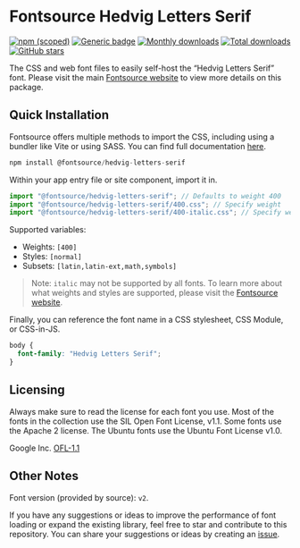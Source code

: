 # Fontsource Hedvig Letters Serif

[![npm (scoped)](https://img.shields.io/npm/v/@fontsource/hedvig-letters-serif?color=brightgreen)](https://www.npmjs.com/package/@fontsource/hedvig-letters-serif) [![Generic badge](https://img.shields.io/badge/fontsource-passing-brightgreen)](https://github.com/fontsource/fontsource) [![Monthly downloads](https://badgen.net/npm/dm/@fontsource/hedvig-letters-serif)](https://github.com/fontsource/fontsource) [![Total downloads](https://badgen.net/npm/dt/@fontsource/hedvig-letters-serif)](https://github.com/fontsource/fontsource) [![GitHub stars](https://img.shields.io/github/stars/fontsource/fontsource.svg?style=social&label=Star)](https://github.com/fontsource/fontsource/stargazers)

The CSS and web font files to easily self-host the “Hedvig Letters Serif” font. Please visit the main [Fontsource website](https://fontsource.org/fonts/hedvig-letters-serif) to view more details on this package.

## Quick Installation

Fontsource offers multiple methods to import the CSS, including using a bundler like Vite or using SASS. You can find full documentation [here](https://fontsource.org/docs/getting-started/introduction).

```javascript
npm install @fontsource/hedvig-letters-serif
```

Within your app entry file or site component, import it in.

```javascript
import "@fontsource/hedvig-letters-serif"; // Defaults to weight 400
import "@fontsource/hedvig-letters-serif/400.css"; // Specify weight
import "@fontsource/hedvig-letters-serif/400-italic.css"; // Specify weight and style
```

Supported variables:
- Weights: `[400]`
- Styles: `[normal]`
- Subsets: `[latin,latin-ext,math,symbols]`

> Note: `italic` may not be supported by all fonts. To learn more about what weights and styles are supported, please visit the [Fontsource website](https://fontsource.org/fonts/hedvig-letters-serif).

Finally, you can reference the font name in a CSS stylesheet, CSS Module, or CSS-in-JS.

```css
body {
  font-family: "Hedvig Letters Serif";
}
```

## Licensing
Always make sure to read the license for each font you use. Most of the fonts in the collection use the SIL Open Font License, v1.1. Some fonts use the Apache 2 license. The Ubuntu fonts use the Ubuntu Font License v1.0.

Google Inc.
[OFL-1.1](http://scripts.sil.org/OFL)

## Other Notes
Font version (provided by source): `v2`.

If you have any suggestions or ideas to improve the performance of font loading or expand the existing library, feel free to star and contribute to this repository. You can share your suggestions or ideas by creating an [issue](https://github.com/fontsource/fontsource/issues).
